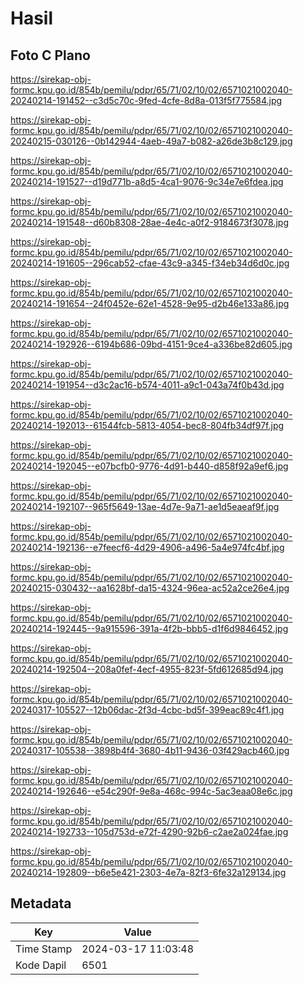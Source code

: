 # Hasil

## Foto C Plano

https://sirekap-obj-formc.kpu.go.id/854b/pemilu/pdpr/65/71/02/10/02/6571021002040-20240214-191452--c3d5c70c-9fed-4cfe-8d8a-013f5f775584.jpg

https://sirekap-obj-formc.kpu.go.id/854b/pemilu/pdpr/65/71/02/10/02/6571021002040-20240215-030126--0b142944-4aeb-49a7-b082-a26de3b8c129.jpg

https://sirekap-obj-formc.kpu.go.id/854b/pemilu/pdpr/65/71/02/10/02/6571021002040-20240214-191527--d19d771b-a8d5-4ca1-9076-9c34e7e6fdea.jpg

https://sirekap-obj-formc.kpu.go.id/854b/pemilu/pdpr/65/71/02/10/02/6571021002040-20240214-191548--d60b8308-28ae-4e4c-a0f2-9184673f3078.jpg

https://sirekap-obj-formc.kpu.go.id/854b/pemilu/pdpr/65/71/02/10/02/6571021002040-20240214-191605--296cab52-cfae-43c9-a345-f34eb34d6d0c.jpg

https://sirekap-obj-formc.kpu.go.id/854b/pemilu/pdpr/65/71/02/10/02/6571021002040-20240214-191654--24f0452e-62e1-4528-9e95-d2b46e133a86.jpg

https://sirekap-obj-formc.kpu.go.id/854b/pemilu/pdpr/65/71/02/10/02/6571021002040-20240214-192926--6194b686-09bd-4151-9ce4-a336be82d605.jpg

https://sirekap-obj-formc.kpu.go.id/854b/pemilu/pdpr/65/71/02/10/02/6571021002040-20240214-191954--d3c2ac16-b574-4011-a9c1-043a74f0b43d.jpg

https://sirekap-obj-formc.kpu.go.id/854b/pemilu/pdpr/65/71/02/10/02/6571021002040-20240214-192013--61544fcb-5813-4054-bec8-804fb34df97f.jpg

https://sirekap-obj-formc.kpu.go.id/854b/pemilu/pdpr/65/71/02/10/02/6571021002040-20240214-192045--e07bcfb0-9776-4d91-b440-d858f92a9ef6.jpg

https://sirekap-obj-formc.kpu.go.id/854b/pemilu/pdpr/65/71/02/10/02/6571021002040-20240214-192107--965f5649-13ae-4d7e-9a71-ae1d5eaeaf9f.jpg

https://sirekap-obj-formc.kpu.go.id/854b/pemilu/pdpr/65/71/02/10/02/6571021002040-20240214-192136--e7feecf6-4d29-4906-a496-5a4e974fc4bf.jpg

https://sirekap-obj-formc.kpu.go.id/854b/pemilu/pdpr/65/71/02/10/02/6571021002040-20240215-030432--aa1628bf-da15-4324-96ea-ac52a2ce26e4.jpg

https://sirekap-obj-formc.kpu.go.id/854b/pemilu/pdpr/65/71/02/10/02/6571021002040-20240214-192445--9a915596-391a-4f2b-bbb5-d1f6d9846452.jpg

https://sirekap-obj-formc.kpu.go.id/854b/pemilu/pdpr/65/71/02/10/02/6571021002040-20240214-192504--208a0fef-4ecf-4955-823f-5fd612685d94.jpg

https://sirekap-obj-formc.kpu.go.id/854b/pemilu/pdpr/65/71/02/10/02/6571021002040-20240317-105527--12b06dac-2f3d-4cbc-bd5f-399eac89c4f1.jpg

https://sirekap-obj-formc.kpu.go.id/854b/pemilu/pdpr/65/71/02/10/02/6571021002040-20240317-105538--3898b4f4-3680-4b11-9436-03f429acb460.jpg

https://sirekap-obj-formc.kpu.go.id/854b/pemilu/pdpr/65/71/02/10/02/6571021002040-20240214-192646--e54c290f-9e8a-468c-994c-5ac3eaa08e6c.jpg

https://sirekap-obj-formc.kpu.go.id/854b/pemilu/pdpr/65/71/02/10/02/6571021002040-20240214-192733--105d753d-e72f-4290-92b6-c2ae2a024fae.jpg

https://sirekap-obj-formc.kpu.go.id/854b/pemilu/pdpr/65/71/02/10/02/6571021002040-20240214-192809--b6e5e421-2303-4e7a-82f3-6fe32a129134.jpg


## Metadata

| Key        | Value               |
| ---------- | ------------------- |
| Time Stamp | 2024-03-17 11:03:48 |
| Kode Dapil | 6501                |



